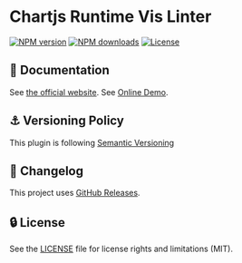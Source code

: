 # Chartjs Runtime Vis Linter

[![NPM version](https://img.shields.io/npm/v/chartjs-runtime-vis-linter.svg?style=flat)](https://npmjs.org/package/chartjs-runtime-vis-linter)
[![NPM downloads](https://img.shields.io/npm/dm/chartjs-runtime-vis-linter.svg?style=flat)](https://npmjs.org/package/chartjs-runtime-vis-linter)
[![License](https://img.shields.io/github/license/youssefsharief/chartjs-runtime-vis-linter.svg?style=flat)](https://github.com/youssefsharief/chartjs-runtime-vis-linter/blob/master/LICENSE)



## :book: Documentation

See [the official website](https://chartjs-runtime-vis-linter.now.sh).
See [Online Demo](https://chartjs-runtime-vis-linter-demo.now.sh).

## :anchor: Versioning Policy

This plugin is following [Semantic Versioning](https://semver.org/) 

## :newspaper: Changelog

This project uses [GitHub Releases](https://github.com/youssefsharief/chartjs-runtime-vis-linter/releases).


## :lock: License

See the [LICENSE](LICENSE) file for license rights and limitations (MIT).
